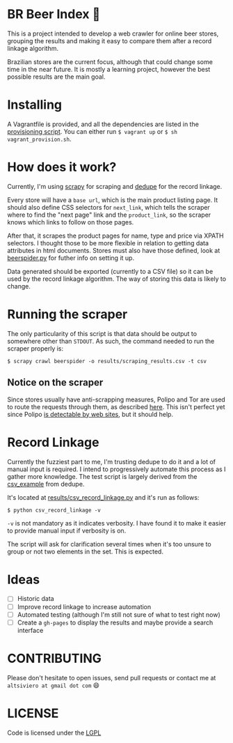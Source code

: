 # BR Beer Index :beer:

This is a project intended to develop a web crawler for online beer stores, grouping the results and making it easy to compare them after a record linkage algorithm.

Brazilian stores are the current focus, although that could change some time in the near future. It is mostly a learning project, however the best possible results are the main goal.

# Installing

A Vagrantfile is provided, and all the dependencies are listed in the [provisioning script](vagrant_provision.sh). You can either run `$ vagrant up` or `$ sh vagrant_provision.sh`.

# How does it work?

Currently, I'm using [scrapy](http://scrapy.org) for scraping and [dedupe](https://github.com/datamade/dedupe) for the record linkage.

Every store will have a `base url`, which is the main product listing page. It should also define CSS selectors for `next_link`, which tells the scraper where to find the "next page" link and the `product_link`, so the scraper knows which links to follow on those pages.

After that, it scrapes the product pages for name, type and price via XPATH selectors. I thought those to be more flexible in relation to getting data attributes in html documents. Stores must also have those defined, look at [beerspider.py](beerindex/spiders/beerspider.py) for futher info on setting it up.

Data generated should be exported (currently to a CSV file) so it can be used by the record linkage algorithm. The way of storing this data is likely to change.

# Running the scraper

The only particularity of this script is that data should be output to somewhere other than `STDOUT`. As such, the command needed to run the scraper properly is:

    $ scrapy crawl beerspider -o results/scraping_results.csv -t csv

## Notice on the scraper

Since stores usually have anti-scrapping measures, Polipo and Tor are used to route the requests through them, as described [here](http://pkmishra.github.io/blog/2013/03/18/how-to-run-scrapy-with-TOR-and-multiple-browser-agents-part-1-mac/). This isn't perfect yet since Polipo [is detectable by web sites](www.pps.univ-paris-diderot.fr/~jch/software/polipo/tor.html), but it should help.

# Record Linkage

Currently the fuzziest part to me, I'm trusting dedupe to do it and a lot of manual input is required. I intend to progressively automate this process as I gather more knowledge. The test script is largely derived from the [csv_example](https://github.com/datamade/dedupe-examples/blob/master/csv_example/csv_example.py) from dedupe.

It's located at [results/csv_record_linkage.py](results/csv_record_linkage.py) and it's run as follows:

    $ python csv_record_linkage -v

`-v` is not mandatory as it indicates verbosity. I have found it to make it easier to provide manual input if verbosity is on.

The script will ask for clarification several times when it's too unsure to group or not two elements in the set. This is expected.

# Ideas

- [ ] Historic data
- [ ] Improve record linkage to increase automation
- [ ] Automated testing (although I'm still not sure of what to test right now)
- [ ] Create a `gh-pages` to display the results and maybe provide a search interface

# CONTRIBUTING

Please don't hesitate to open issues, send pull requests or contact me at `altsiviero at gmail dot com` :smile:

# LICENSE

Code is licensed under the [LGPL](LICENSE)
